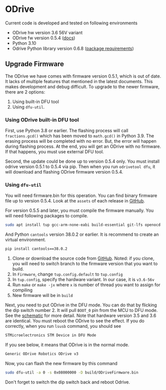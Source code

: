 # ODrive
Current code is developed and tested on following environments
- ODrive hw version 3.6 56V variant
- ODrive fw version 0.5.4 ([docs](https://docs.odriverobotics.com/v/0.5.4/getting-started.html))
- Python 3.10 
- Odrive Python library version 0.6.8 ([package requirements](./requirements.txt))

## Upgrade Firmware

The ODrive we have comes with firmware version 0.5.1, which is out of date.
It lacks of multiple features that mentioned in the latest documents.
This makes development and debug difficult.
To upgrade to the newer firmware, there are 2 options:

1. Using built-in DFU tool
2. Using `dfu-util`.

### Using ODrive built-in DFU tool

First, use Python 3.8 or earlier.
The flashing process will call `fractions.gcd()` which has been moved to `math.gcd()` in Python 3.9.
The erasing process will be completed with no error.
But, the error will happen during flashing process.
At the end, you will get an ODrive with no firmware.
If that happens, you must use external DFU tool.

Second, the update could be done up to version 0.5.4 only.
You must install odrive version 0.5.1 to 0.5.4 via pip.
Then when you run `odrivetool dfu`, it will download and flashing ODrive firmware version 0.5.4.

### Using `dfu-util`

You will need firmware.bin for this operation.
You can find binary firmware file up to version 0.5.4.
Look at the `assets` of each release in [GitHub](https://github.com/odriverobotics/ODrive/releases).

For version 0.5.5 and later, you must compile the firmware manually. You will need following packages to compile.

```bash
sudo apt install tup gcc-arm-none-eabi build-essential git-lfs openocd python3-yaml python3-jinja2 python3-jsonschema dfu-util
```

And Python `cantools` version 38.0.2 or earlier. It is recommend to create an virtual environment.

```bash
pip install cantools==38.0.2
```

1. Clone or download the source code from [GitHub](https://github.com/odriverobotics/ODrive/tags).
   Noted: if you clone, you will need to switch branch to the firmware version that you want to build.
2. In `Firmware`, change `tup.config.default` to `tup.config`
3. In `tup.config`, specify the hardware variant. In our case, it is `v3.6-56v`
4. Run `make` or `make -jx` where `x` is number of thread you want to assign for compiling
5. New firmware will be in `build`

Next, you need to put ODrive in the DFU mode.
You can do that by flicking the dip switch number 2.
It will pull `BOOT_0` pin from the MCU to DFU mode.
See the [schematic](https://github.com/odriverobotics/ODriveHardware/blob/master/v3/v3.5docs/schematic_v3.5.pdf) for more detail.
Note that hardware version 3.5 and 3.6 are identical.
You must reboot the ODrive to see the effect.
If you do correctly, when you run `lsusb` command, you should see

```bash
STMicroelectronics STM Device in DFU Mode
```

If you see below, it means that ODrive is in the normal mode.

```bash
Generic ODrive Robotics ODrive v3
```

Now, you can flash the new firmware by this command

```bash
sudo dfu-util -a 0 -s 0x08000000 -D build/ODriveFirmware.bin
```

Don't forget to switch the dip switch back and reboot Odrive.
